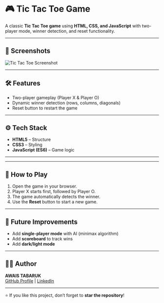 # 🎮 Tic Tac Toe Game

A classic **Tic Tac Toe game** using **HTML, CSS, and JavaScript** with two-player mode, winner detection, and reset functionality.

---

## 📸 Screenshots
![Tic Tac Toe Screenshot](tictactoe.png)  

---

## 🛠 Features
- Two-player gameplay (Player X & Player O)  
- Dynamic winner detection (rows, columns, diagonals)  
- Reset button to restart the game  

---

## ⚙️ Tech Stack
- **HTML5** – Structure  
- **CSS3** – Styling  
- **JavaScript (ES6)** – Game logic  

---


---

## 🎯 How to Play
1. Open the game in your browser.  
2. Player X starts first, followed by Player O.  
3. The game automatically detects the winner.  
4. Use the **Reset** button to start a new game.  

---

## 📌 Future Improvements
- Add **single-player mode** with AI (minimax algorithm)  
- Add **scoreboard** to track wins  
- Add **dark/light mode**  

---

## 👨‍💻 Author
**AWAIS TABARUK**  
[GitHub Profile]( https://github.com/Awaistabaruk) | [LinkedIn](https://www.linkedin.com/in/awais-tabaruk-6a0b31327)

---

⭐ If you like this project, don’t forget to **star the repository**!
